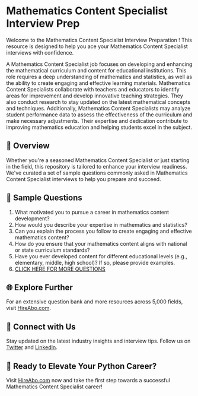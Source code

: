 # Mathematics Content Specialist Interview Prep

Welcome to the Mathematics Content Specialist Interview Preparation ! This resource is designed to help you ace your Mathematics Content Specialist interviews with confidence.

A Mathematics Content Specialist job focuses on developing and enhancing the mathematical curriculum and content for educational institutions. This role requires a deep understanding of mathematics and statistics, as well as the ability to create engaging and effective learning materials. Mathematics Content Specialists collaborate with teachers and educators to identify areas for improvement and develop innovative teaching strategies. They also conduct research to stay updated on the latest mathematical concepts and techniques. Additionally, Mathematics Content Specialists may analyze student performance data to assess the effectiveness of the curriculum and make necessary adjustments. Their expertise and dedication contribute to improving mathematics education and helping students excel in the subject.

## 🚀 Overview

Whether you're a seasoned Mathematics Content Specialist or just starting in the field, this repository is tailored to enhance your interview readiness. We've curated a set of sample questions commonly asked in Mathematics Content Specialist interviews to help you prepare and succeed.

## 📝 Sample Questions

1. What motivated you to pursue a career in mathematics content development?
2. How would you describe your expertise in mathematics and statistics?
3. Can you explain the process you follow to create engaging and effective mathematics content?
4. How do you ensure that your mathematics content aligns with national or state curriculum standards?
5. Have you ever developed content for different educational levels (e.g., elementary, middle, high school)? If so, please provide examples.
6. [CLICK HERE FOR MORE QUESTIONS](https://hireabo.com/job/19_0_41/Mathematics%20Content%20Specialist)

## 🌐 Explore Further

For an extensive question bank and more resources across 5,000 fields, visit [HireAbo.com](https://www.hireabo.com).

## 📱 Connect with Us

Stay updated on the latest industry insights and interview tips. Follow us on [Twitter](https://twitter.com/hireabo) and [LinkedIn](https://www.linkedin.com/in/hire-abo-3609972a8/).

## 🚀 Ready to Elevate Your Python Career?

Visit [HireAbo.com](https://www.hireabo.com) now and take the first step towards a successful Mathematics Content Specialist career!